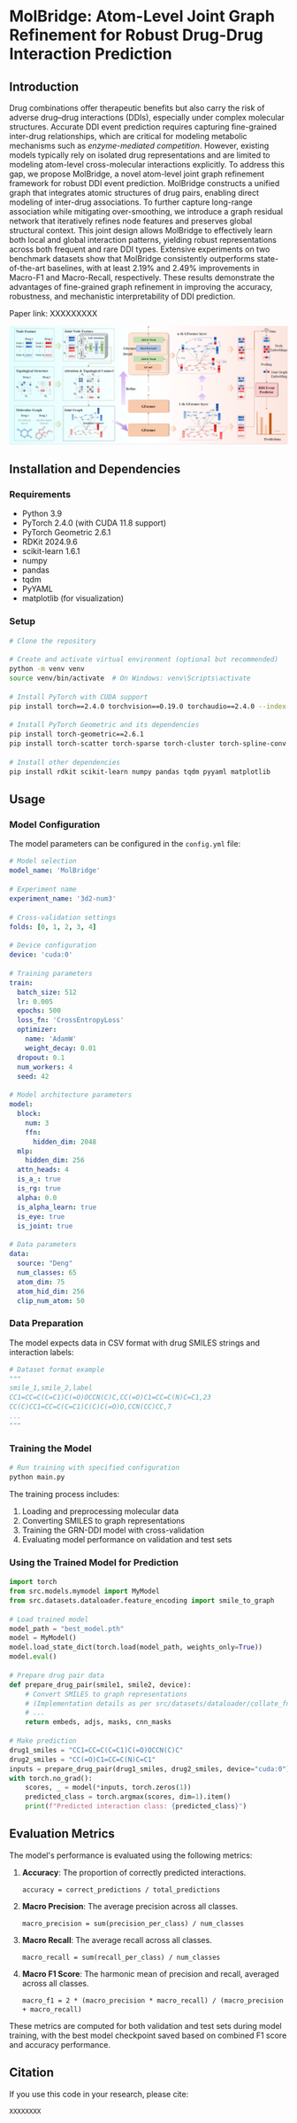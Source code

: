 # MolBridge: Atom-Level Joint Graph Refinement for Robust Drug-Drug Interaction Prediction

## Introduction

Drug combinations offer therapeutic benefits but also carry the risk of adverse drug–drug interactions (DDIs), especially under complex molecular structures. Accurate DDI event prediction requires capturing fine-grained inter-drug relationships, which are critical for modeling metabolic mechanisms such as _enzyme-mediated competition_. However, existing models typically rely on isolated drug representations and are limited to modeling atom-level cross-molecular interactions explicitly. To address this gap, we propose MolBridge, a novel atom-level joint graph refinement framework for robust DDI event prediction. MolBridge constructs a unified graph that integrates atomic structures of drug pairs, enabling direct modeling of inter-drug associations. To further capture long-range association while mitigating over-smoothing, we introduce a graph residual network that iteratively refines node features and preserves global structural context. This joint design allows MolBridge to effectively learn both local and global interaction patterns, yielding robust representations across both frequent and rare DDI types. Extensive experiments on two benchmark datasets show that MolBridge consistently outperforms state-of-the-art baselines, with at least 2.19\% and 2.49\% improvements in Macro-F1 and Macro-Recall, respectively. These results demonstrate the advantages of fine-grained graph refinement in improving the accuracy, robustness, and mechanistic interpretability of DDI prediction.

Paper link: XXXXXXXXX

![Framework](./Framework.png)


## Installation and Dependencies

### Requirements

- Python 3.9
- PyTorch 2.4.0 (with CUDA 11.8 support)
- PyTorch Geometric 2.6.1
- RDKit 2024.9.6
- scikit-learn 1.6.1
- numpy
- pandas
- tqdm
- PyYAML
- matplotlib (for visualization)

### Setup

```bash
# Clone the repository

# Create and activate virtual environment (optional but recommended)
python -m venv venv
source venv/bin/activate  # On Windows: venv\Scripts\activate

# Install PyTorch with CUDA support
pip install torch==2.4.0 torchvision==0.19.0 torchaudio==2.4.0 --index-url https://download.pytorch.org/whl/cu118

# Install PyTorch Geometric and its dependencies
pip install torch-geometric==2.6.1
pip install torch-scatter torch-sparse torch-cluster torch-spline-conv -f https://data.pyg.org/whl/torch-2.4.0+cu118.html

# Install other dependencies
pip install rdkit scikit-learn numpy pandas tqdm pyyaml matplotlib
```

## Usage

### Model Configuration

The model parameters can be configured in the `config.yml` file:

```yaml
# Model selection
model_name: 'MolBridge'

# Experiment name
experiment_name: '3d2-num3'

# Cross-validation settings
folds: [0, 1, 2, 3, 4]

# Device configuration
device: 'cuda:0'

# Training parameters
train:
  batch_size: 512
  lr: 0.005
  epochs: 500
  loss_fn: 'CrossEntropyLoss'
  optimizer:
    name: 'AdamW'
    weight_decay: 0.01
  dropout: 0.1
  num_workers: 4
  seed: 42

# Model architecture parameters
model:
  block:
    num: 3
    ffn:
      hidden_dim: 2048
  mlp:
    hidden_dim: 256
  attn_heads: 4
  is_a_: true
  is_rg: true
  alpha: 0.0
  is_alpha_learn: true
  is_eye: true
  is_joint: true

# Data parameters
data:
  source: "Deng"
  num_classes: 65
  atom_dim: 75
  atom_hid_dim: 256
  clip_num_atom: 50
```

### Data Preparation

The model expects data in CSV format with drug SMILES strings and interaction labels:

```python
# Dataset format example
"""
smile_1,smile_2,label
CC1=CC=C(C=C1)C(=O)OCCN(C)C,CC(=O)C1=CC=C(N)C=C1,23
CC(C)CC1=CC=C(C=C1)C(C)C(=O)O,CCN(CC)CC,7
...
"""
```

### Training the Model

```python
# Run training with specified configuration
python main.py
```

The training process includes:

1. Loading and preprocessing molecular data
2. Converting SMILES to graph representations
3. Training the GRN-DDI model with cross-validation
4. Evaluating model performance on validation and test sets

### Using the Trained Model for Prediction

```python
import torch
from src.models.mymodel import MyModel
from src.datasets.dataloader.feature_encoding import smile_to_graph

# Load trained model
model_path = "best_model.pth"
model = MyModel()
model.load_state_dict(torch.load(model_path, weights_only=True))
model.eval()

# Prepare drug pair data
def prepare_drug_pair(smile1, smile2, device):
    # Convert SMILES to graph representations
    # (Implementation details as per src/datasets/dataloader/collate_fn.py)
    # ...
    return embeds, adjs, masks, cnn_masks

# Make prediction
drug1_smiles = "CC1=CC=C(C=C1)C(=O)OCCN(C)C"
drug2_smiles = "CC(=O)C1=CC=C(N)C=C1"
inputs = prepare_drug_pair(drug1_smiles, drug2_smiles, device="cuda:0")
with torch.no_grad():
    scores, _ = model(*inputs, torch.zeros(1))
    predicted_class = torch.argmax(scores, dim=1).item()
    print(f"Predicted interaction class: {predicted_class}")
```

## Evaluation Metrics

The model's performance is evaluated using the following metrics:

1. **Accuracy**: The proportion of correctly predicted interactions.

   ```
   accuracy = correct_predictions / total_predictions
   ```

2. **Macro Precision**: The average precision across all classes.

   ```
   macro_precision = sum(precision_per_class) / num_classes
   ```

3. **Macro Recall**: The average recall across all classes.

   ```
   macro_recall = sum(recall_per_class) / num_classes
   ```

4. **Macro F1 Score**: The harmonic mean of precision and recall, averaged across all classes.

   ```
   macro_f1 = 2 * (macro_precision * macro_recall) / (macro_precision + macro_recall)
   ```

These metrics are computed for both validation and test sets during model training, with the best model checkpoint saved based on combined F1 score and accuracy performance.

## Citation

If you use this code in your research, please cite:

```
XXXXXXXX
```
